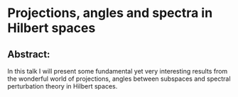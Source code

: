 # Projections, angles and spectra in Hilbert spaces

## Abstract:
In this talk I will present some fundamental yet very interesting results from the wonderful world of projections, angles between subspaces and spectral perturbation theory in Hilbert spaces.

